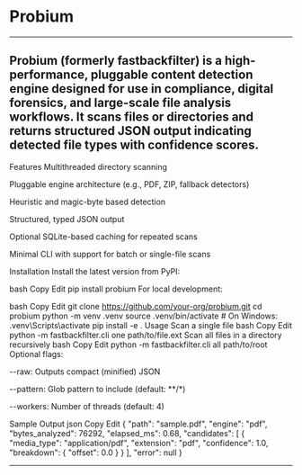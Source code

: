 # Probium

*******
## Probium (formerly fastbackfilter) is a high-performance, pluggable content detection engine designed for use in compliance, digital forensics, and large-scale file analysis workflows. It scans files or directories and returns structured JSON output indicating detected file types with confidence scores.

Features
Multithreaded directory scanning

Pluggable engine architecture (e.g., PDF, ZIP, fallback detectors)

Heuristic and magic-byte based detection

Structured, typed JSON output

Optional SQLite-based caching for repeated scans

Minimal CLI with support for batch or single-file scans

Installation
Install the latest version from PyPI:

bash
Copy
Edit
pip install probium
For local development:

bash
Copy
Edit
git clone https://github.com/your-org/probium.git
cd probium
python -m venv .venv
source .venv/bin/activate  # On Windows: .venv\Scripts\activate
pip install -e .
Usage
Scan a single file
bash
Copy
Edit
python -m fastbackfilter.cli one path/to/file.ext
Scan all files in a directory recursively
bash
Copy
Edit
python -m fastbackfilter.cli all path/to/root
Optional flags:

--raw: Outputs compact (minified) JSON

--pattern: Glob pattern to include (default: **/*)

--workers: Number of threads (default: 4)

Sample Output
json
Copy
Edit
{
  "path": "sample.pdf",
  "engine": "pdf",
  "bytes_analyzed": 76292,
  "elapsed_ms": 0.68,
  "candidates": [
    {
      "media_type": "application/pdf",
      "extension": "pdf",
      "confidence": 1.0,
      "breakdown": {
        "offset": 0.0
      }
    }
  ],
  "error": null
}
*******
